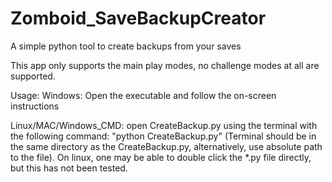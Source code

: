 # Zomboid_SaveBackupCreator
A simple python tool to create backups from your saves

This app only supports the main play modes, no challenge modes at all are supported.

Usage:
  Windows:
    Open the executable and follow the on-screen instructions

  Linux/MAC/Windows_CMD:
    open CreateBackup.py using the terminal with the following command: "python CreateBackup.py" (Terminal should be in the same directory as the CreateBackup.py, alternatively, use absolute path to the file).
    On linux, one may be able to double click the *.py file directly, but this has not been tested.

